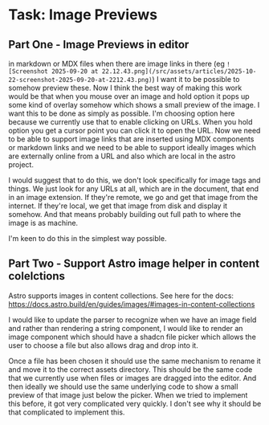 # Task: Image Previews

## Part One - Image Previews in editor

in markdown or MDX files when there are image links in there (eg `![Screenshot 2025-09-20 at 22.12.43.png](/src/assets/articles/2025-10-22-screenshot-2025-09-20-at-2212.43.png)`) I want it to be possible to somehow preview these. Now I think the best way of making this work would be that when you mouse over an image and hold option it pops up some kind of overlay somehow which shows a small preview of the image. I want this to be done as simply as possible. I'm choosing option here because we currently use that to enable clicking on URLs. When you hold option you get a cursor point you can click it to open the URL. Now we need to be able to support image links that are inserted using MDX components or markdown links and we need to be able to support ideally images which are externally online from a URL and also which are local in the astro project.

I would suggest that to do this, we don't look specifically for image tags and things. We just look for any URLs at all, which are in the document, that end in an image extension. If they're remote, we go and get that image from the internet. If they're local, we get that image from disk and display it somehow. And that means probably building out full path to where the image is as machine.

I'm keen to do this in the simplest way possible.

## Part Two - Support Astro image helper in content colelctions

Astro supports images in content collections. See here for the docs: https://docs.astro.build/en/guides/images/#images-in-content-collections

I would like to update the parser to recognize when we have an image field and rather than rendering a string component, I would like to render an image component which should have a shadcn file picker which allows the user to choose a file but also allows drag and drop into it.

Once a file has been chosen it should use the same mechanism to rename it and move it to the correct assets directory. This should be the same code that we currently use when files or images are dragged into the editor. And then ideally we should use the same underlying code to show a small preview of that image just below the picker. When we tried to implement this before, it got very complicated very quickly. I don't see why it should be that complicated to implement this.
